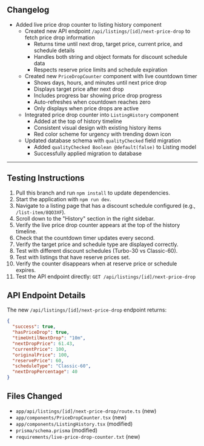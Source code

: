 ## Changelog

- Added live price drop counter to listing history component
  - Created new API endpoint `/api/listings/[id]/next-price-drop` to fetch price drop information
    - Returns time until next drop, target price, current price, and schedule details
    - Handles both string and object formats for discount schedule data
    - Respects reserve price limits and schedule expiration
  - Created new `PriceDropCounter` component with live countdown timer
    - Shows days, hours, and minutes until next price drop
    - Displays target price after next drop
    - Includes progress bar showing price drop progress
    - Auto-refreshes when countdown reaches zero
    - Only displays when price drops are active
  - Integrated price drop counter into `ListingHistory` component
    - Added at the top of history timeline
    - Consistent visual design with existing history items
    - Red color scheme for urgency with trending down icon
  - Updated database schema with `qualityChecked` field migration
    - Added `qualityChecked Boolean @default(false)` to Listing model
    - Successfully applied migration to database

---

## Testing Instructions

1. Pull this branch and run `npm install` to update dependencies.
2. Start the application with `npm run dev`.
3. Navigate to a listing page that has a discount schedule configured (e.g., `/list-item/8QO3XF`).
4. Scroll down to the "History" section in the right sidebar.
5. Verify the live price drop counter appears at the top of the history timeline.
6. Check that the countdown timer updates every second.
7. Verify the target price and schedule type are displayed correctly.
8. Test with different discount schedules (Turbo-30 vs Classic-60).
9. Test with listings that have reserve prices set.
10. Verify the counter disappears when at reserve price or schedule expires.
11. Test the API endpoint directly: `GET /api/listings/[id]/next-price-drop`

## API Endpoint Details

The new `/api/listings/[id]/next-price-drop` endpoint returns:

```json
{
  "success": true,
  "hasPriceDrop": true,
  "timeUntilNextDrop": "10m",
  "nextDropPrice": 61.43,
  "currentPrice": 100,
  "originalPrice": 100,
  "reservePrice": 60,
  "scheduleType": "Classic-60",
  "nextDropPercentage": 40
}
```

## Files Changed

- `app/api/listings/[id]/next-price-drop/route.ts` (new)
- `app/components/PriceDropCounter.tsx` (new)
- `app/components/ListingHistory.tsx` (modified)
- `prisma/schema.prisma` (modified)
- `requirements/live-price-drop-counter.txt` (new) 